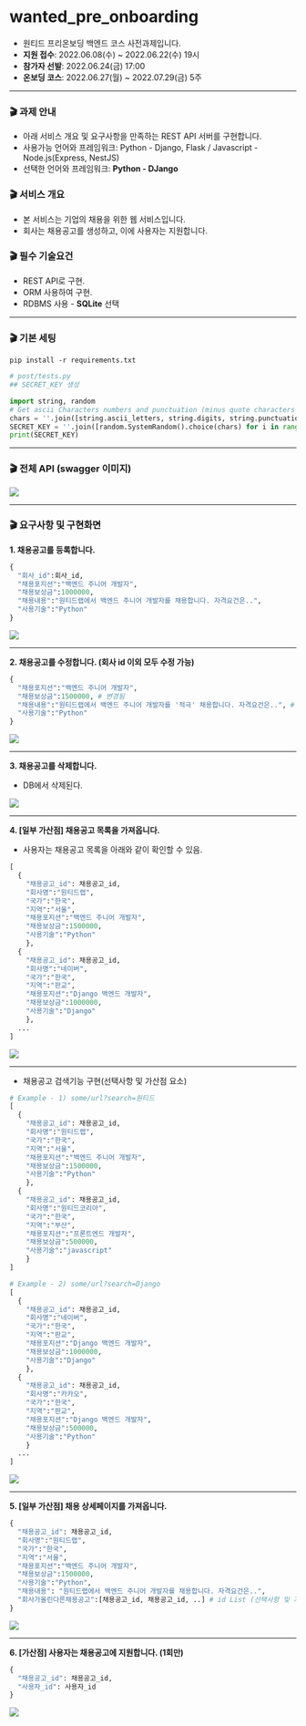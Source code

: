 # wanted_pre_onboarding
* 원티드 프리온보딩 백엔드 코스 사전과제입니다.
* **지원 접수**: 2022.06.08(수) ~ 2022.06.22(수) 19시
* **참가자 선발**: 2022.06.24(금) 17:00
* **온보딩 코스**: 2022.06.27(월) ~ 2022.07.29(금) 5주

***

### 🎬 과제 안내
* 아래 서비스 개요 및 요구사항을 만족하는 REST API 서버를 구현합니다.
* 사용가능 언어와 프레임워크: Python - Django, Flask / Javascript - Node.js(Express, NestJS)
* 선택한 언어와 프레임워크: **Python - DJango**


### 🎬 서비스 개요
* 본 서비스는 기업의 채용을 위한 웹 서비스입니다.
* 회사는 채용공고를 생성하고, 이에 사용자는 지원합니다.

### 🎬 필수 기술요건
* REST API로 구현.
* ORM 사용하여 구현.
* RDBMS 사용 - **SQLite** 선택

***

### 🎬 기본 세팅

```
pip install -r requirements.txt
```

```python
# post/tests.py
## SECRET_KEY 생성

import string, random
# Get ascii Characters numbers and punctuation (minus quote characters as they could terminate string).
chars = ''.join([string.ascii_letters, string.digits, string.punctuation]).replace('\'', '').replace('"', '').replace('\\', '')
SECRET_KEY = ''.join([random.SystemRandom().choice(chars) for i in range(50)])
print(SECRET_KEY)
```

***

### 🎬 전체 API (swagger 이미지)

<img src='https://user-images.githubusercontent.com/96091519/174990580-17e9f794-b8cb-4643-b82f-a9898bd2202e.JPG'>

***

### 🎬 요구사항 및 구현화면
**1. 채용공고를 등록합니다.**
```python
{
  "회사_id":회사_id,
  "채용포지션":"백엔드 주니어 개발자",
  "채용보상금":1000000,
  "채용내용":"원티드랩에서 백엔드 주니어 개발자를 채용합니다. 자격요건은..",
  "사용기술":"Python"
}
```
<img src='https://user-images.githubusercontent.com/96091519/174994264-e7ce3f85-940a-44fc-b8d1-749b4a5c4943.JPG'>

***

**2. 채용공고를 수정합니다. (회사 id 이외 모두 수정 가능)**

```python
{
  "채용포지션":"백엔드 주니어 개발자",
  "채용보상금":1500000, # 변경됨
  "채용내용":"원티드랩에서 백엔드 주니어 개발자를 '적극' 채용합니다. 자격요건은..", # 변경됨
  "사용기술":"Python"
}
```
<img src='https://user-images.githubusercontent.com/96091519/174994997-c5e78e22-8c61-4b5f-9c43-55ae1439ec29.JPG'>

***

**3. 채용공고를 삭제합니다.**
* DB에서 삭제된다.

<img src='https://user-images.githubusercontent.com/96091519/174995287-37ab99be-f519-4f06-9b60-9aa7e8f1ff79.JPG'>

***


**4. [일부 가산점] 채용공고 목록을 가져옵니다.**
* 사용자는 채용공고 목록을 아래와 같이 확인할 수 있음.
```python
[
  {
    "채용공고_id": 채용공고_id,
    "회사명":"원티드랩",
    "국가":"한국",
    "지역":"서울",
    "채용포지션":"백엔드 주니어 개발자",
    "채용보상금":1500000,
    "사용기술":"Python"
    },
  {
    "채용공고_id": 채용공고_id,
    "회사명":"네이버",
    "국가":"한국",
    "지역":"판교",
    "채용포지션":"Django 백엔드 개발자",
    "채용보상금":1000000,
    "사용기술":"Django"
    },
  ...
]
```

<img src='https://user-images.githubusercontent.com/96091519/174995651-2f5764f5-71ce-484f-9b57-ebefb07a7387.JPG'>

***

* 채용공고 검색기능 구현(선택사항 및 가산점 요소)
```python
# Example - 1) some/url?search=원티드
[
  {
    "채용공고_id": 채용공고_id,
    "회사명":"원티드랩",
    "국가":"한국",
    "지역":"서울",
    "채용포지션":"백엔드 주니어 개발자",
    "채용보상금":1500000,
    "사용기술":"Python"
	},
  {
    "채용공고_id": 채용공고_id,
    "회사명":"원티드코리아",
    "국가":"한국",
    "지역":"부산",
    "채용포지션":"프론트엔드 개발자",
    "채용보상금":500000,
    "사용기술":"javascript"
	}
]

# Example - 2) some/url?search=Django
[
  {
    "채용공고_id": 채용공고_id,
    "회사명":"네이버",
    "국가":"한국",
    "지역":"판교",
    "채용포지션":"Django 백엔드 개발자",
    "채용보상금":1000000,
    "사용기술":"Django"
	},
  {
    "채용공고_id": 채용공고_id,
    "회사명":"카카오",
    "국가":"한국",
    "지역":"판교",
    "채용포지션":"Django 백엔드 개발자",
    "채용보상금":500000,
    "사용기술":"Python"
	}
  ...
]
```

<img src='https://user-images.githubusercontent.com/96091519/174996274-cd266947-1607-4e55-9424-68afd39c26a9.JPG'>

***

**5. [일부 가산점] 채용 상세페이지를 가져옵니다.**
```python
{
  "채용공고_id": 채용공고_id,
  "회사명":"원티드랩",
  "국가":"한국",
  "지역":"서울",
  "채용포지션":"백엔드 주니어 개발자",
  "채용보상금":1500000,
  "사용기술":"Python",
  "채용내용": "원티드랩에서 백엔드 주니어 개발자를 채용합니다. 자격요건은..",
  "회사가올린다른채용공고":[채용공고_id, 채용공고_id, ..] # id List (선택사항 및 가산점요소).
}
``` 

<img src='https://user-images.githubusercontent.com/96091519/174996631-ec4ed246-a878-4e95-b5aa-566ecabd2d77.JPG'>

***

**6. [가산점] 사용자는 채용공고에 지원합니다. (1회만)**

```python
{
  "채용공고_id": 채용공고_id,
  "사용자_id": 사용자_id
}
```
<img src='https://user-images.githubusercontent.com/96091519/174996926-4bf1628b-d1bb-4821-87f8-fe7f918784f4.JPG'>

